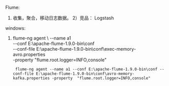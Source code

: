 Flume:
1) 收集，聚合，移动日志数据。
2）竞品： Logstash

windows:
1) flume-ng agent \ 
    --name a1 \
    --conf E:\apache-flume-1.9.0-bin\conf \
    --conf-file E:\apache-flume-1.9.0-bin\conf\exec-memory-avro.properties \
    -property  "flume.root.logger=INFO,console"
    
        flume-ng agent --name a1 --conf E:\apache-flume-1.9.0-bin\conf --conf-file E:\apache-flume-1.9.0-bin\conf\avro-memory-kafka.properties -property  "flume.root.logger=INFO,console"